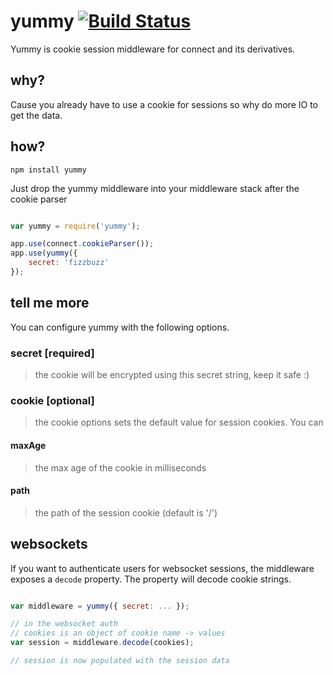 # yummy [![Build Status](https://secure.travis-ci.org/shtylman/node-yummy.png?branch=master)](http://travis-ci.org/shtylman/node-yummy) #

Yummy is cookie session middleware for connect and its derivatives.

## why?

Cause you already have to use a cookie for sessions so why do more IO to get the data.

## how?

```
npm install yummy
```

Just drop the yummy middleware into your middleware stack after the cookie parser

```javascript

var yummy = require('yummy');

app.use(connect.cookieParser());
app.use(yummy({
    secret: 'fizzbuzz'
});
```

## tell me more

You can configure yummy with the following options.

### secret [required]
> the cookie will be encrypted using this secret string, keep it safe :)

### cookie [optional]
> the cookie options sets the default value for session cookies. You can

#### maxAge
> the max age of the cookie in milliseconds

#### path
> the path of the session cookie (default is '/')

## websockets

If you want to authenticate users for websocket sessions, the middleware exposes a `decode` property. The property will decode cookie strings.

```javascript

var middleware = yummy({ secret: ... });

// in the websocket auth
// cookies is an object of cookie name -> values
var session = middleware.decode(cookies);

// session is now populated with the session data
```

